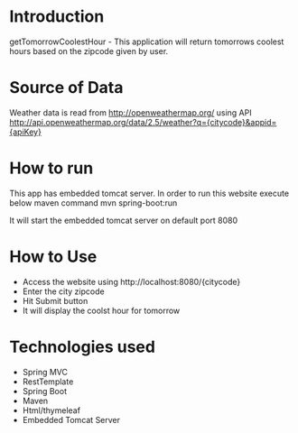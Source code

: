 # Introduction
getTomorrowCoolestHour - This application will return tomorrows coolest hours based on the zipcode given by user.

# Source of Data
Weather data is read from http://openweathermap.org/ using API http://api.openweathermap.org/data/2.5/weather?q={citycode}&appid={apiKey}


# How to run
This app has embedded tomcat server. In order to run this website execute below maven command
mvn spring-boot:run

It will start the embedded tomcat server on default port 8080

# How to Use
- Access the website using http://localhost:8080/{citycode}
- Enter the city zipcode
- Hit Submit button
- It will display the coolst hour for tomorrow


# Technologies used
- Spring MVC
- RestTemplate
- Spring Boot
- Maven
- Html/thymeleaf
- Embedded Tomcat Server



